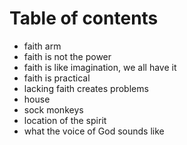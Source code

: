 # Table of contents
- faith arm
- faith is not the power
- faith is like imagination, we all have it
- faith is practical
- lacking faith creates problems
- house
- sock monkeys
- location of the spirit
- what the voice of God sounds like

